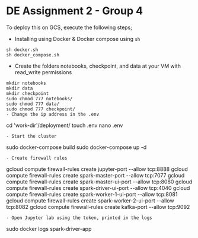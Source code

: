 
# DE Assignment 2 - Group 4

To deploy this on GCS, execute the following steps;
- Installing using Docker & Docker compose using `sh`
```
sh docker.sh
sh docker_compose.sh
```
- Create the folders notebooks, checkpoint, and data at your VM with read_write permissions
```
mkdir notebooks
mkdir data
mkdir checkpoint
sudo chmod 777 notebooks/
sudo chmod 777 data/
sudo chmod 777 checkpoint/
- Change the ip address in the .env
```
cd 'work-dir'/deployment/
touch .env
nano .env
```
- Start the cluster
```
sudo docker-compose build
sudo docker-compose up -d
```
- Create firewall rules
```
gcloud compute firewall-rules create jupyter-port --allow tcp:8888
gcloud compute firewall-rules create spark-master-port --allow tcp:7077
gcloud compute firewall-rules create spark-master-ui-port --allow tcp:8080
gcloud compute firewall-rules create spark-driver-ui-port --allow tcp:4040
gcloud compute firewall-rules create spark-worker-1-ui-port --allow tcp:8081
gcloud compute firewall-rules create spark-worker-2-ui-port --allow tcp:8082
gcloud compute firewall-rules create kafka-port --allow tcp:9092
```
- Open Jupyter lab using the token, printed in the logs
```
sudo docker logs spark-driver-app
```